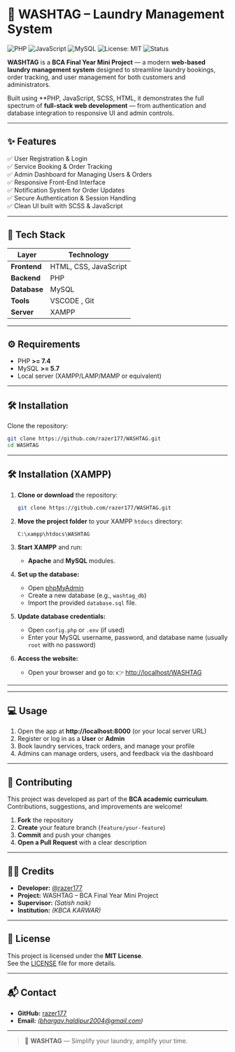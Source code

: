 # 🧺 WASHTAG – Laundry Management System

![PHP](https://img.shields.io/badge/PHP-%23777BB4.svg?style=for-the-badge&logo=php&logoColor=white)
![JavaScript](https://img.shields.io/badge/JavaScript-F7DF1E.svg?style=for-the-badge&logo=javascript&logoColor=black)
![MySQL](https://img.shields.io/badge/MySQL-4479A1.svg?style=for-the-badge&logo=mysql&logoColor=white)
![License: MIT](https://img.shields.io/badge/License-MIT-yellow.svg?style=for-the-badge)
![Status](https://img.shields.io/badge/Status-In%20Development-blue?style=for-the-badge)

**WASHTAG** is a **BCA Final Year Mini Project** — a modern **web-based laundry management system** designed to streamline laundry bookings, order tracking, and user management for both customers and administrators.

Built using **PHP, JavaScript, SCSS, HTML, it demonstrates the full spectrum of **full-stack web development** — from authentication and database integration to responsive UI and admin controls.


---

## ✨ Features

✅ User Registration & Login  
✅ Service Booking & Order Tracking  
✅ Admin Dashboard for Managing Users & Orders  
✅ Responsive Front-End Interface  
✅ Notification System for Order Updates  
✅ Secure Authentication & Session Handling  
✅ Clean UI built with SCSS & JavaScript  

---

## 🧰 Tech Stack

| Layer | Technology |
|-------|-------------|
| **Frontend** | HTML, CSS, JavaScript |
| **Backend** | PHP|
| **Database** | MySQL |
| **Tools** | VSCODE , Git |
| **Server** | XAMPP  |

---

## ⚙️ Requirements

- PHP **>= 7.4**  
- MySQL **>= 5.7**   
- Local server (XAMPP/LAMP/MAMP or equivalent)

---

## 🛠️ Installation

Clone the repository:
```bash
git clone https://github.com/razer177/WASHTAG.git
cd WASHTAG
```

---

## 🛠️ Installation (XAMPP)

1. **Clone or download** the repository:

   ```bash
   git clone https://github.com/razer177/WASHTAG.git
   ```

2. **Move the project folder** to your XAMPP `htdocs` directory:

   ```
   C:\xampp\htdocs\WASHTAG
   ```

3. **Start XAMPP** and run:

   * **Apache** and **MySQL** modules.

4. **Set up the database:**

   * Open [phpMyAdmin](http://localhost/phpmyadmin)
   * Create a new database (e.g., `washtag_db`)
   * Import the provided `database.sql` file.

5. **Update database credentials:**

   * Open `config.php` or `.env` (if used)
   * Enter your MySQL username, password, and database name (usually `root` with no password)

6. **Access the website:**

   * Open your browser and go to:
     👉 [http://localhost/WASHTAG](http://localhost/WASHTAG)

---



---

## 💻 Usage

1. Open the app at **http://localhost:8000** (or your local server URL)  
2. Register or log in as a **User** or **Admin**  
3. Book laundry services, track orders, and manage your profile  
4. Admins can manage orders, users, and feedback via the dashboard  

---


## 🤝 Contributing

This project was developed as part of the **BCA academic curriculum**.  
Contributions, suggestions, and improvements are welcome!

1. **Fork** the repository  
2. **Create** your feature branch (`feature/your-feature`)  
3. **Commit** and push your changes  
4. **Open a Pull Request** with a clear description  

---

## 👨‍💻 Credits

- **Developer:** [@razer177](https://github.com/razer177)  
- **Project:** WASHTAG – BCA Final Year Mini Project  
- **Supervisor:** *(Satish naik)*  
- **Institution:** *(KBCA KARWAR)*  

---

## 📜 License

This project is licensed under the **MIT License**.  
See the [LICENSE](LICENSE) file for more details.

---

## 📬 Contact

- **GitHub:** [razer177](https://github.com/razer177)  
- **Email:** *(bhargav.haldipur2004@gmail.com)*  

---

> 🧼 **WASHTAG** — Simplify your laundry, amplify your time.
